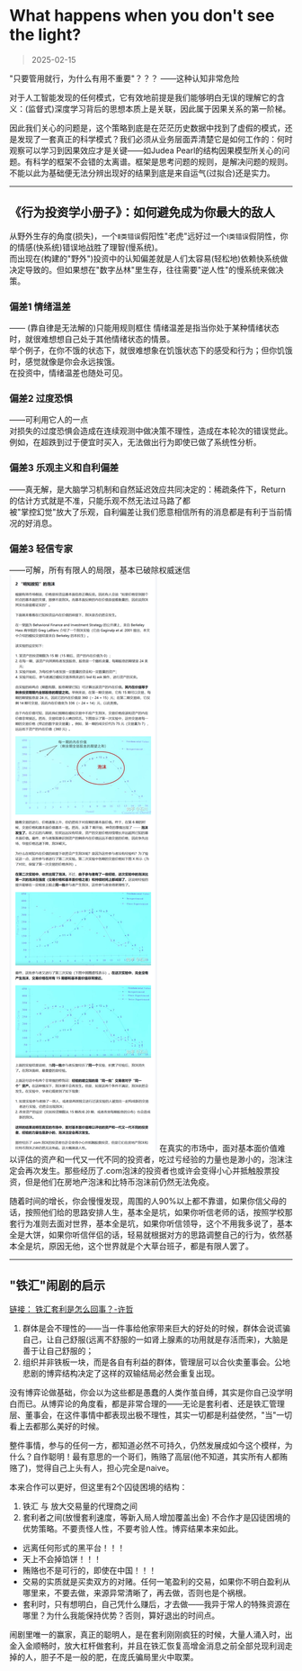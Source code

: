 # What happens when you don't see the light?
> 2025-02-15

"只要管用就行，为什么有用不重要"？？？
——这种认知非常危险

对于人工智能发现的任何模式，它有效地前提是我们能够明白无误的理解它的含义：(监督式)深度学习背后的思想本质上是关联，因此属于因果关系的第一阶梯。

因此我们关心的问题是，这个策略到底是在茫茫历史数据中找到了虚假的模式，还是发现了一套真正的科学模式？我们必须从业务层面弄清楚它是如何工作的：何时观察可以学习到因果效应才是关键——如Judea Pearl的结构因果模型所关心的问题。有科学的框架不会错的太离谱。框架是思考问题的规则，是解决问题的规则。不能以此为基础便无法分辨出现好的结果到底是来自运气(过拟合)还是实力。

***

## 《行为投资学小册子》：如何避免成为你最大的敌人
从野外生存的角度(损失)，一个`Ⅱ类错误`假阳性"老虎"远好过一个`Ⅰ类错误`假阴性，你的情感(快系统)错误地战胜了理智(慢系统)。  
而出现在(构建的"野外")投资中的认知偏差就是人们太容易(轻松地)依赖快系统做决定导致的。但如果想在"数字丛林"里生存，往往需要"逆人性"的慢系统来做决策。
### 偏差1 情绪温差 
—— (靠自律是无法解的)只能用规则框住
情绪温差是指当你处于某种情绪状态时，就很难想想自己处于其他情绪状态的情景。  
举个例子，在你不饿的状态下，就很难想象在饥饿状态下的感受和行为；但你饥饿时，感觉就像是你会永远挨饿。  
在投资中，情绪温差也随处可见。

### 偏差2 过度恐惧
——可利用它人的一点  
对损失的过度恐惧会造成在连续观测中做决策不理性，造成在本轮次的错误觉此。  
例如，在超跌到过于便宜时买入，无法做出行为即使已做了系统性分析。

### 偏差3 乐观主义和自利偏差
——真无解，是大脑学习机制和自然延迟效应共同决定的：稀疏条件下，Return的估计方式就是不准，只能乐观不然无法过马路了都  
被"掌控幻觉"放大了乐观，自利偏差让我们愿意相信所有的消息都是有利于当前情况的好消息。

### 偏差3 轻信专家
——可解，所有有限人的局限，基本已破除权威迷信  
![期望收益-交易价格曲线](./img/bubble_default.png)
在真实的市场中，面对基本面价值难以评估的资产和一代又一代不同的投资者，吃过亏经验的力量也是渺小的，泡沫注定会再次发生。那些经历了.com泡沫的投资者也或许会变得小心并抵触股票投资，但是他们在房地产泡沫和比特币泡沫前仍然无法免疫。  

随着时间的增长，你会慢慢发现，周围的人90%以上都不靠谱，如果你信父母的话，按照他们给的思路安排人生，基本全是坑，如果你听信老师的话，按照学校那套行为准则去面对世界，基本全是坑，如果你听信领导，这个不用我多说了，基本全是大饼，如果你听信伴侣的话，轻易就根据对方的思路调整自己的行为，依然基本全是坑，原因无他，这个世界就是个大草台班子，都是有限人罢了。

***
## "铁汇"闹剧的启示

[链接： 铁汇套利是怎么回事？-许哲](https://zhuanlan.zhihu.com/p/19946368)

1. 群体是会不理性的——当一件事给他家带来巨大的好处的时候，群体会说谎骗自己，让自己舒服(远离不舒服的一如肾上腺素的功用就是存活而来)，大脑是善于让自己舒服的；
2. 组织并非铁板一块，而是各自有利益的群体，管理层可以合伙卖董事会。公地悲剧的博弈结构决定了这样的双输结局必然会重复出现。

没有博弈论做基础，你会以为这些都是愚蠢的人类作茧自缚，其实是你自己没学明白而已。从博弈论的角度看，都是非常合理的——无论是套利者、还是铁汇管理层、董事会，在这件事情中都表现出极不理性，其实一切都是利益使然，"当"一切看上去都那么美好的时候。  

整件事情，参与的任何一方，都知道必然不可持久，仍然发展成如今这个模样，为什么？自作聪明！最有意思的一个哥们，贿赂了高层(他不知道，其实所有人都贿赂了)，觉得自己上头有人，担心完全是naive。  

本来合作可以更好，但这里有2个囚徒困境的结构：
1. 铁汇 与 放大交易量的代理商之间
2. 套利者之间(放慢套利速度，等新入局人增加覆盖出金)
不合作才是囚徒困境的优势策略。不要责怪人性，不要考验人性。博弈结果本来如此。  

- 远离任何形式的黑平台！！！
- 天上不会掉馅饼！！！
- 贿赂也不是可行的，即使在中国！！！
- 交易的实质就是买卖双方的对赌。任何一笔盈利的交易，如果你不明白盈利从哪里来，不要去做，来源异常清晰了，再去做，否则也是个祸根。
- 套利时，只有想明白，自己凭什么赚后，才去做——我异于常人的特殊资源在哪里？为什么我能保持优势？否则，算好退出的时间点。


闹剧里唯一的赢家，真正的聪明人，是在套利刚刚疯狂的时候，大量人涌入时，出金入金顺畅时，放大杠杆做套利，并且在铁汇恢复高增金消息之前全部兑现利润走掉的人，胆子不是一般的肥，在庞氏骗局里火中取栗。

